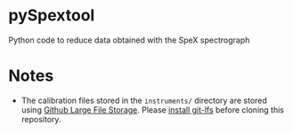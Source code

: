 # pySpextool
Python code to reduce data obtained with the SpeX spectrograph

# Notes
- The calibration files stored in the `instruments/` directory 
are stored using
[Github Large File Storage](https://docs.github.com/en/repositories/working-with-files/managing-large-files). Please [install git-lfs](https://docs.github.com/en/repositories/working-with-files/managing-large-files/installing-git-large-file-storage) before cloning this repository.
